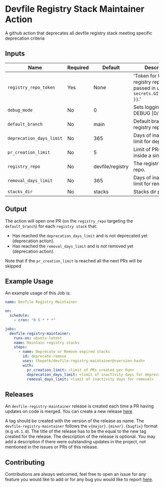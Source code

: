 # Devfile Registry Stack Maintainer Action

A github action that deprecates all devfile registry stack meeting specific deprecation criteria

## Inputs

| Name                     | Required | Default          | Description                                                                         |
| ------------------------ | -------- | ---------------- | ----------------------------------------------------------------------------------- |
| `registry_repo_token`    | Yes      | None             | 'Token for the registry repo. Can be passed in using `{{ secrets.GITHUB_TOKEN }}`.' |
| `debug_mode`             | No       | 0                | Sets logging level to DEBUG [0/1].                                                  |
| `default_branch`         | No       | main             | Default branch of the registry repo.                                                |
| `deprecation_days_limit` | No       | 365              | Days of inactivity limit for deprecation.                                           |
| `pr_creation_limit`      | No       | 5                | Limit of PRs created inside a single run.                                           |
| `registry_repo`          | No       | devfile/registry | The registry github repo.                                                           |
| `removal_days_limit`     | No       | 365              | Days of inactivity limit for removal.                                               |
| `stacks_dir`             | No       | stacks           | Stacks dir path.                                                                    |

## Output

The action will open one PR (on the `registry_repo` targeting the `default_branch`) for each `registry stack` that:

- Has reached the `deprecation_days_limit` and is not deprecated yet (deprecation action).
- Has reached the `removal_days_limit` and is not removed yet (deprecation action).

Note that if the `pr_creation_limit` is reached all the next PRs will be skipped

## Example Usage

An example usage of this Job is:

```yaml
name: Devfile Registry Maintainer

on:
  schedule:
    - cron: "0 5 * * *"

jobs:
  devfile-registry-maintainer:
    runs-on: ubuntu-latest
    name: Maintain registry stacks
    steps:
      - name: Deprecate or Remove expired stacks
        id: deprecate-remove
        uses: thepetk/devfile-registry-maintainer@<version-hash>
        with:
          pr_creation_limit: <limit of PRs created per Run>
          deprecation_days_limit: <limit of inactivity days for deprecation>
          removal_days_limit: <limit of inactivity days for removal>
```

## Releases

An `devfile-registry-maintainer` release is created each time a PR having updates on code is merged. You can create a new release [here](https://github.com/thepetk/devfile-registry-maintainer/releases/new)

A tag should be created with the version of the release as name. The `devfile-registry-maintainer` follows the `v{major}.{minor}.{bugfix}` format (e.g `v0.1.0`). The title of the release has to be the equal to the new tag created for the release.
The description of the release is optional. You may add a description if there were outstanding updates in the project, not mentioned in the issues or PRs of this release.

## Contributing

Contributions are always welcomed, feel free to open an issue for any feature you would like to add or for any bug you would like to report [here](github.com/thepetk/devfile-registry-maintainer/issues/new).
